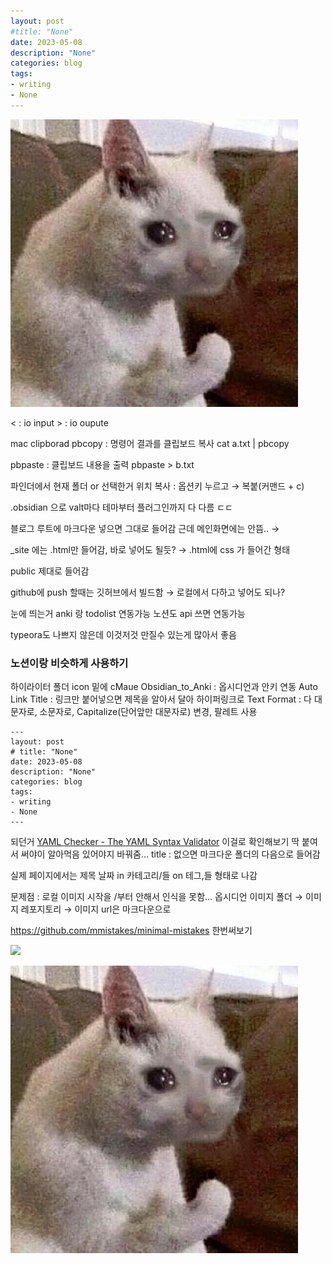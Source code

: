 ```yaml
---
layout: post
#title: "None"
date: 2023-05-08
description: "None"
categories: blog
tags:
- writing
- None 
---
```


![](/assets/img/a.png)

< : io input > : io oupute

mac clipborad
pbcopy : 명령어 결과를 클립보드 복사
cat a.txt | pbcopy

pbpaste : 클립보드 내용을 출력
pbpaste > b.txt

파인더에서 현재 폴더 or 선택한거 위치 복사 : 옵션키 누르고 → 복붙(커맨드 + c) 

.obsidian 으로 valt마다 테마부터 플러그인까지 다 다름 ㄷㄷ

블로그 루트에 마크다운 넣으면 그대로 들어감 근데 메인화면에는 안뜸..
→ 

\_site 에는 .html만 들어감, 바로 넣어도 될듯?
→ .html에 css 가 들어간 형태

public 제대로 들어감

github에 push 할때는 깃허브에서 빌드함 → 로컬에서 다하고 넣어도 되나?

눈에 띄는거 anki 랑 todolist 연동가능
노션도 api 쓰면 연동가능

typeora도 나쁘지 않은데
이것저것 만질수 있는게 많아서 좋음

### 노션이랑 비슷하게 사용하기
하이라이터 
폴더 icon
밑에 cMaue
Obsidian_to_Anki : 옵시디언과 안키 연동
Auto Link Title : 링크만 붙어넣으면 제목을 알아서 달아 하이퍼링크로
Text Format : 다 대문자로, 소문자로, Capitalize(단어앞만 대문자로) 변경, 팔레트 사용



```
---
layout: post
# title: "None"
date: 2023-05-08
description: "None"
categories: blog
tags:
- writing
- None 
---
```
되던거
[YAML Checker - The YAML Syntax Validator](https://yamlchecker.com/) 이걸로 확인해보기
딱 붙여서 써야이 알아먹음
있어야지 바꿔줌...
title : 없으면 마크다운 폴더의 다음으로 들어감

실제 페이지에서는
제목
날짜 in 카테고리/들 on 테그,들 형태로 나감


문제점 : 로컬 이미지 시작을 /부터 안해서 인식을 못함...
옵시디언 이미지 폴더 → 이미지 레포지토리 → 이미지 url은 마크다운으로

https://github.com/mmistakes/minimal-mistakes 한번써보기

![](https://images.unsplash.com/photo-1573865526739-10659fec78a5?ixlib=rb-4.0.3&ixid=MnwxMjA3fDB8MHxzZWFyY2h8M3x8Y2F0fGVufDB8fDB8fA%3D%3D&auto=format&fit=crop&w=800&q=60)


![](assets/img/a.png)